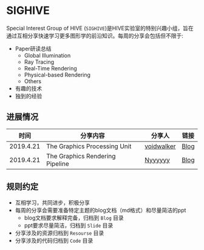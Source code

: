 # SIGHIVE

Special Interest Group of HIVE (`SIGHIVE`)是HIVE实验室的特别兴趣小组，旨在通过互相分享快速学习更多图形学的前沿知识。每周的分享会包括但不限于:

- Paper研读总结
  - Global Illumination
  - Ray Tracing
  - Real-Time Rendering
  - Physical-based Rendering
  - Others
- 有趣的技术
- 独到的经验

## 进展情况

| 时间  | 分享内容  | 分享人 | 链接 |
|---|---|---|---|
| 2019.4.21  |  The Graphics Processing Unit | [voidwalker](https://github.com/xuechao-chen) |  [Blog](Blog/03%20The%20Graphics%20Processing%20Unit.md)  |
| 2019.4.21  |  The Graphics Rendering Pipeline | [Nyyyyyy](https://github.com/Nyyyyyy) |  [Blog](Blog/02%20The%20Graphics%20Rendering%20Pipeline.md)  |

## 规则约定
- 互相学习，共同进步，积极分享
- 每周的分享会需要准备特定主题的blog文档（md格式）和尽量简洁的ppt
  - blog文档要求解释完备，归档到 `Blog` 目录
  - ppt要求尽量简洁，归档到 `Slide` 目录
- 分享涉及的资源归档到 `Resourse` 目录
- 分享涉及的代码归档到 `Code` 目录
